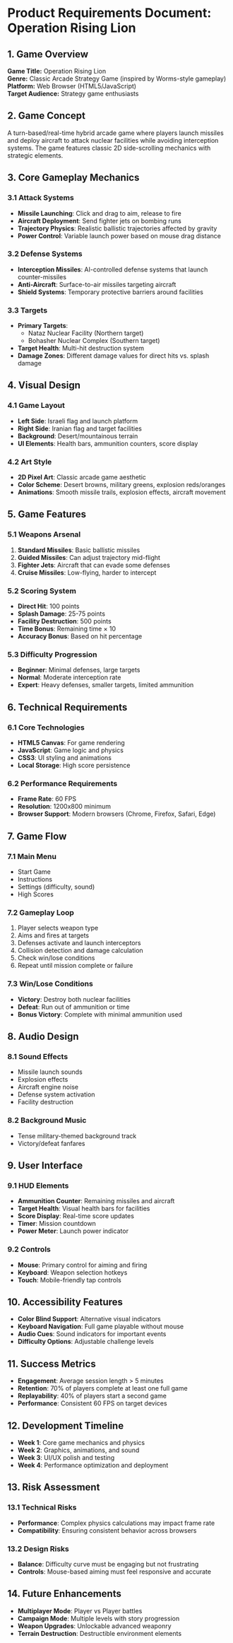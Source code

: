 # Product Requirements Document: Operation Rising Lion

## 1. Game Overview

**Game Title:** Operation Rising Lion  
**Genre:** Classic Arcade Strategy Game (inspired by Worms-style gameplay)  
**Platform:** Web Browser (HTML5/JavaScript)  
**Target Audience:** Strategy game enthusiasts  

## 2. Game Concept

A turn-based/real-time hybrid arcade game where players launch missiles and deploy aircraft to attack nuclear facilities while avoiding interception systems. The game features classic 2D side-scrolling mechanics with strategic elements.

## 3. Core Gameplay Mechanics

### 3.1 Attack Systems
- **Missile Launching**: Click and drag to aim, release to fire
- **Aircraft Deployment**: Send fighter jets on bombing runs
- **Trajectory Physics**: Realistic ballistic trajectories affected by gravity
- **Power Control**: Variable launch power based on mouse drag distance

### 3.2 Defense Systems
- **Interception Missiles**: AI-controlled defense systems that launch counter-missiles
- **Anti-Aircraft**: Surface-to-air missiles targeting aircraft
- **Shield Systems**: Temporary protective barriers around facilities

### 3.3 Targets
- **Primary Targets**:
  - Nataz Nuclear Facility (Northern target)
  - Bohasher Nuclear Complex (Southern target)
- **Target Health**: Multi-hit destruction system
- **Damage Zones**: Different damage values for direct hits vs. splash damage

## 4. Visual Design

### 4.1 Game Layout
- **Left Side**: Israeli flag and launch platform
- **Right Side**: Iranian flag and target facilities
- **Background**: Desert/mountainous terrain
- **UI Elements**: Health bars, ammunition counters, score display

### 4.2 Art Style
- **2D Pixel Art**: Classic arcade game aesthetic
- **Color Scheme**: Desert browns, military greens, explosion reds/oranges
- **Animations**: Smooth missile trails, explosion effects, aircraft movement

## 5. Game Features

### 5.1 Weapons Arsenal
1. **Standard Missiles**: Basic ballistic missiles
2. **Guided Missiles**: Can adjust trajectory mid-flight
3. **Fighter Jets**: Aircraft that can evade some defenses
4. **Cruise Missiles**: Low-flying, harder to intercept

### 5.2 Scoring System
- **Direct Hit**: 100 points
- **Splash Damage**: 25-75 points
- **Facility Destruction**: 500 points
- **Time Bonus**: Remaining time × 10
- **Accuracy Bonus**: Based on hit percentage

### 5.3 Difficulty Progression
- **Beginner**: Minimal defenses, large targets
- **Normal**: Moderate interception rate
- **Expert**: Heavy defenses, smaller targets, limited ammunition

## 6. Technical Requirements

### 6.1 Core Technologies
- **HTML5 Canvas**: For game rendering
- **JavaScript**: Game logic and physics
- **CSS3**: UI styling and animations
- **Local Storage**: High score persistence

### 6.2 Performance Requirements
- **Frame Rate**: 60 FPS
- **Resolution**: 1200x800 minimum
- **Browser Support**: Modern browsers (Chrome, Firefox, Safari, Edge)

## 7. Game Flow

### 7.1 Main Menu
- Start Game
- Instructions
- Settings (difficulty, sound)
- High Scores

### 7.2 Gameplay Loop
1. Player selects weapon type
2. Aims and fires at targets
3. Defenses activate and launch interceptors
4. Collision detection and damage calculation
5. Check win/lose conditions
6. Repeat until mission complete or failure

### 7.3 Win/Lose Conditions
- **Victory**: Destroy both nuclear facilities
- **Defeat**: Run out of ammunition or time
- **Bonus Victory**: Complete with minimal ammunition used

## 8. Audio Design

### 8.1 Sound Effects
- Missile launch sounds
- Explosion effects
- Aircraft engine noise
- Defense system activation
- Facility destruction

### 8.2 Background Music
- Tense military-themed background track
- Victory/defeat fanfares

## 9. User Interface

### 9.1 HUD Elements
- **Ammunition Counter**: Remaining missiles and aircraft
- **Target Health**: Visual health bars for facilities
- **Score Display**: Real-time score updates
- **Timer**: Mission countdown
- **Power Meter**: Launch power indicator

### 9.2 Controls
- **Mouse**: Primary control for aiming and firing
- **Keyboard**: Weapon selection hotkeys
- **Touch**: Mobile-friendly tap controls

## 10. Accessibility Features

- **Color Blind Support**: Alternative visual indicators
- **Keyboard Navigation**: Full game playable without mouse
- **Audio Cues**: Sound indicators for important events
- **Difficulty Options**: Adjustable challenge levels

## 11. Success Metrics

- **Engagement**: Average session length > 5 minutes
- **Retention**: 70% of players complete at least one full game
- **Replayability**: 40% of players start a second game
- **Performance**: Consistent 60 FPS on target devices

## 12. Development Timeline

- **Week 1**: Core game mechanics and physics
- **Week 2**: Graphics, animations, and sound
- **Week 3**: UI/UX polish and testing
- **Week 4**: Performance optimization and deployment

## 13. Risk Assessment

### 13.1 Technical Risks
- **Performance**: Complex physics calculations may impact frame rate
- **Compatibility**: Ensuring consistent behavior across browsers

### 13.2 Design Risks
- **Balance**: Difficulty curve must be engaging but not frustrating
- **Controls**: Mouse-based aiming must feel responsive and accurate

## 14. Future Enhancements

- **Multiplayer Mode**: Player vs Player battles
- **Campaign Mode**: Multiple levels with story progression
- **Weapon Upgrades**: Unlockable advanced weaponry
- **Terrain Destruction**: Destructible environment elements
